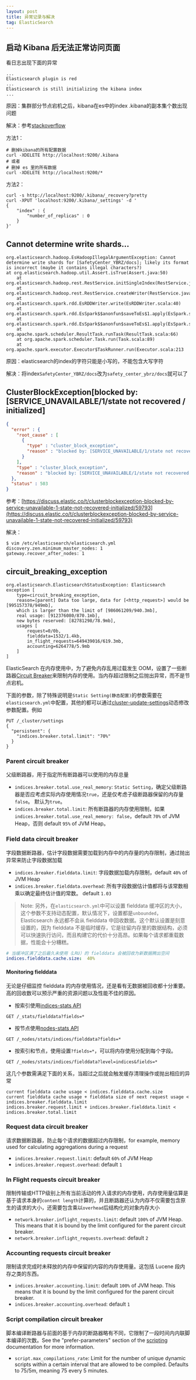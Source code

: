 ```yaml
---
layout: post
title: 异常记录与解决
tag: ElasticSearch
---
```


## 启动 Kibana 后无法正常访问页面

看日志出现下面的异常

```console
...
Elasticsearch plugin is red
...
Elasticsearch is still initializing the kibana index
...
```

原因：集群部分节点宕机之后，kibana在es中的index .kibana的副本集个数出现问题

解决：参考[stackoverflow](https://stackoverflow.com/questions/31201051/elasticsearch-is-still-initializing-the-kibana-index)

方法1：

```console
# 删掉kibana的所有配置数据
curl -XDELETE http://localhost:9200/.kibana
# 或者
# 删掉 es 里的所有数据
curl -XDELETE http://localhost:9200/*
```

方法2：

```console
curl -s http://localhost:9200/.kibana/_recovery?pretty
curl -XPUT 'localhost:9200/.kibana/_settings' -d '
{
    "index" : {
        "number_of_replicas" : 0
    }
}'
```

## Cannot determine write shards...
```console
org.elasticsearch.hadoop.EsHadoopIllegalArgumentException: Cannot determine write shards for [SafetyCenter_YBRZ/docs]; likely its format is incorrect (maybe it contains illegal characters?)
at org.elasticsearch.hadoop.util.Assert.isTrue(Assert.java:50)
    at org.elasticsearch.hadoop.rest.RestService.initSingleIndex(RestService.java:439)
    at org.elasticsearch.hadoop.rest.RestService.createWriter(RestService.java:400)
    at org.elasticsearch.spark.rdd.EsRDDWriter.write(EsRDDWriter.scala:40)
    at org.elasticsearch.spark.rdd.EsSpark$$anonfun$saveToEs$1.apply(EsSpark.scala:67)
    at org.elasticsearch.spark.rdd.EsSpark$$anonfun$saveToEs$1.apply(EsSpark.scala:67)
    at org.apache.spark.scheduler.ResultTask.runTask(ResultTask.scala:66)
    at org.apache.spark.scheduler.Task.run(Task.scala:89)
    at org.apache.spark.executor.Executor$TaskRunner.run(Executor.scala:213
```

原因：elasticsearch的index的字符只能是小写的，不能包含大写字符

解决：将index`SafetyCenter_YBRZ/docs`改为`safety_center_ybrz/docs`就可以了

## ClusterBlockException\[blocked by: \[SERVICE_UNAVAILABLE/1/state not recovered / initialized]
```json
{
  "error" : {
    "root_cause" : [
      {
        "type" : "cluster_block_exception",
        "reason" : "blocked by: [SERVICE_UNAVAILABLE/1/state not recovered / initialized];"
      }
    ],
    "type" : "cluster_block_exception",
    "reason" : "blocked by: [SERVICE_UNAVAILABLE/1/state not recovered / initialized];"
  },
  "status" : 503
}
```

参考：[https://discuss.elastic.co/t/clusterblockexception-blocked-by-service-unavailable-1-state-not-recovered-initialized/59793](https://discuss.elastic.co/t/clusterblockexception-blocked-by-service-unavailable-1-state-not-recovered-initialized/59793)

解决：
```shell
$ vim /etc/elasticsearch/elasticsearch.yml
discovery.zen.minimum_master_nodes: 1
gateway.recover_after_nodes: 1
```

## circuit_breaking_exception
```console
org.elasticsearch.ElasticsearchStatusException: Elasticsearch exception [
    type=circuit_breaking_exception, 
    reason=[parent] Data too large, data for [<http_request>] would be [995157378/949mb],
    which is larger than the limit of [986061209/940.3mb],
    real usage: [912376080/870.1mb], 
    new bytes reserved: [82781298/78.9mb],
    usages [
        request=0/0b, 
        fielddata=1532/1.4kb, 
        in_flight_requests=649439016/619.3mb, 
        accounting=6264778/5.9mb
    ]
]
```

ElasticSearch 在内存使用中，为了避免内存乱用过载发生 OOM，设置了一些断路器[Circuit Breaker](https://www.elastic.co/guide/en/elasticsearch/reference/current/circuit-breaker.html)来限制内存的使用。当内存超过限制之后抛出异常，而不是节点宕机。

下面的参数，除了特殊说明是`Static Setting(静态配置)`的参数需要在`elasticsearch.yml`中配置，其他的都可以通过[cluster-update-settings](https://www.elastic.co/guide/en/elasticsearch/reference/current/cluster-update-settings.html)动态修改参数配置。例如
```
PUT /_cluster/settings
{
  "persistent": {
    "indices.breaker.total.limit": "70%"
  }
} 
```

### Parent circuit breaker
父级断路器，用于指定所有断路器可以使用的内存总量
* `indices.breaker.total.use_real_memory`: `Static Setting`，确定父级断路器是否应考虑实际内存使用情况`true`，还是仅考虑子级断路器保留的内存量`false`。 默认为`true`。
* `indices.breaker.total.limit`: 所有断路器的内存使用限制，如果`indices.breaker.total.use_real_memory: false`，default `70%` of JVM Heap，否则 default `95%` of JVM Heap。

### Field data circuit breaker
字段数据断路器，估计字段数据需要加载到内存中的内存量的内存限制，通过抛出异常来防止字段数据加载
* `indices.breaker.fielddata.limit`: 字段数据加载内存限制，default `40%` of JVM Heap
* `indices.breaker.fielddata.overhead`: 所有字段数据估计值都将与该常数相乘以确定最终估计值的常数。 default `1.03`

>Note: 另外，在`elasticsearch.yml`中可以设置 fielddata 缓冲区的大小，这个参数不支持动态配置，默认情况下，设置都是`unbounded`，Elasticsearch 永远都不会从 fielddata 中回收数据。这个默认设置是刻意设置的，因为 fielddata 不是临时缓存，它是驻留内存里的数据结构，必须可以快速执行访问，而且构建它的代价十分高昂。如果每个请求都重载数据，性能会十分糟糕。

```yaml
# 当缓冲区满了之后最久未使用（LRU）的 fielddata 会被回收为新数据腾出空间
indices.fielddata.cache.size:  40%
```
#### Monitoring fielddata
无论是仔细监控 fielddata 的内存使用情况，还是看有无数据被回收都十分重要。高的回收数可以预示严重的资源问题以及性能不佳的原因。
* 按索引使用[indices-stats API](https://www.elastic.co/guide/en/elasticsearch/reference/current/indices-stats.html)
```
GET /_stats/fielddata?fields=*
```
* 按节点使用[nodes-stats API](https://www.elastic.co/guide/en/elasticsearch/reference/5.6/cluster-nodes-stats.html)
```
GET /_nodes/stats/indices/fielddata?fields=*
```
* 按索引和节点，使用设置`?fields=*`，可以将内存使用分配到每个字段。
```
GET /_nodes/stats/indices/fielddata?level=indices&fields=*
```

这几个参数需满足下面的关系，当超过之后就会触发缓存清理操作或抛出相应的异常
```
current fielddata cache usage < indices.fielddata.cache.size
current fielddata cache usage + fielddata size of next request usage < indices.breaker.fielddata.limit 
indices.breaker.request.limit + indices.breaker.fielddata.limit < indices.breaker.total.limit
```
### Request data circuit breaker
请求数据断路器，防止每个请求的数据超过内存限制，for example, memory used for calculating aggregations during a request
* `indices.breaker.request.limit`: default `60%` of JVM Heap
* `indices.breaker.request.overhead`: default `1`

### In Flight requests circuit breaker
限制传输或HTTP级别上所有当前活动的传入请求的内存使用，内存使用量估算是基于请求本身的`content length`计算的，并且断路器还认为内存不仅需要包含原生的请求的大小，还需要包含乘以`overhead`后结构化的对象内存大小
* `network.breaker.inflight_requests.limit`: default `100%` of JVM Heap. This means that it is bound by the limit configured for the parent circuit breaker.
* `network.breaker.inflight_requests.overhead`: default `2`

### Accounting requests circuit breaker
限制请求完成时未释放的内存中保留的内容的内存使用量。这包括 Lucene 段内存之类的东西。
* `indices.breaker.accounting.limit`: default `100%` of JVM heap. This means that it is bound by the limit configured for the parent circuit breaker.
* `indices.breaker.accounting.overhead`: default `1`

### Script compilation circuit breaker 
脚本编译断路器与前面的基于内存的断路器略有不同，它限制了一段时间内内联脚本编译的次数。See the "prefer-parameters" section of the [scripting](https://www.elastic.co/guide/en/elasticsearch/reference/current/modules-scripting-using.html) documentation for more information.
* `script.max_compilations_rate`: Limit for the number of unique dynamic scripts within a certain interval that are allowed to be compiled. Defaults to 75/5m, meaning 75 every 5 minutes.



